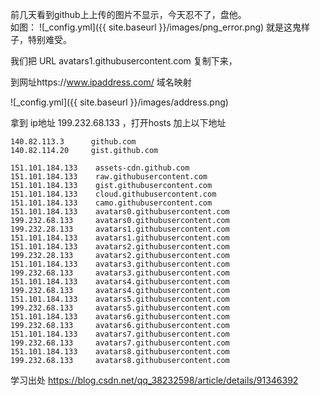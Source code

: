 
前几天看到github上上传的图片不显示，今天忍不了，盘他。   
如图： 
![_config.yml]({{ site.baseurl }}/images/png_error.png)
就是这鬼样子，特别难受。

我们把 URL avatars1.githubusercontent.com 复制下来，

到网址https://www.ipaddress.com/  域名映射 

![_config.yml]({{ site.baseurl }}/images/address.png)

拿到 ip地址 199.232.68.133 ，打开hosts  加上以下地址

    140.82.113.3      github.com
    140.82.114.20     gist.github.com

    151.101.184.133    assets-cdn.github.com
    151.101.184.133    raw.githubusercontent.com
    151.101.184.133    gist.githubusercontent.com
    151.101.184.133    cloud.githubusercontent.com
    151.101.184.133    camo.githubusercontent.com
    151.101.184.133    avatars0.githubusercontent.com
    199.232.68.133     avatars0.githubusercontent.com
    199.232.28.133     avatars1.githubusercontent.com
    151.101.184.133    avatars1.githubusercontent.com
    151.101.184.133    avatars2.githubusercontent.com
    199.232.28.133     avatars2.githubusercontent.com
    151.101.184.133    avatars3.githubusercontent.com
    199.232.68.133     avatars3.githubusercontent.com
    151.101.184.133    avatars4.githubusercontent.com
    199.232.68.133     avatars4.githubusercontent.com
    151.101.184.133    avatars5.githubusercontent.com
    199.232.68.133     avatars5.githubusercontent.com
    151.101.184.133    avatars6.githubusercontent.com
    199.232.68.133     avatars6.githubusercontent.com
    151.101.184.133    avatars7.githubusercontent.com
    199.232.68.133     avatars7.githubusercontent.com
    151.101.184.133    avatars8.githubusercontent.com
    199.232.68.133     avatars8.githubusercontent.com

学习出处 https://blog.csdn.net/qq_38232598/article/details/91346392